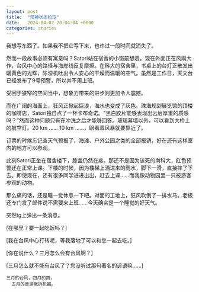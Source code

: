 ```yaml
---
layout: post
title:  "精神状态检定"
date:   2024-04-02 20:04:04 +0800
categories: stories
---
```


我想写东西了。如果我不把它写下来，也许过一段时间就消失了。

然而一段故事必须有寓意吗？Satori站在宿舍的小窗前想着。现在外面正在风雨大作，台风中心的路径与海岸线反复摩擦。在科大的宿舍里，书桌上的台灯正散发出暖黄色的光辉，除湿机吐出令人安心的干燥而温暖的空气。虽然是工作日，天文台已经发布了9号预警，所以并不用上班。

受困于狭窄的空间当中，想象力带来的进步则更加令人震撼。

而在广阔的海面上，狂风正掀起巨浪，海水也变成了灰色。珠海规划展览馆的顶楼的咖啡店，Satori独自点了一杯卡布奇诺。“黑白胶片能够表现出云层厚重的质感吗？”然而这种问题只有在冲洗之后才能够回答。玻璃幕墙以外，可以看到大桥上的航空灯。20 km …… 10 km ……，眼看着风暴就要靠近了。

订票的时候忘记查天气预报了，海滩、户外公园之类的全部报销，好在还有这样室内的地方可以参观。

此刻Satori正坐在宿舍楼下，膝盖仍然在疼。那还不是因为该死的南科大，红色预警还在正常上课。下楼的时候，因为楼梯上洒进来的雨水，脚下一滑，直接摔了下去。即使现在，还有很多同学进进出出，赶去上课……而我像动物园里一只被游客参观的动物。

那么痛的话，还是睡一觉休息一下吧。对面的工地上，狂风吹倒了一排水马。老板还专门发了邮件说不需要来上班……今天确实是一个睡觉的好天气。

突然tg上弹出一条消息。

[在哪里？要一起吃饭吗？]

[我在台风中心打转呢，等我落地了可以和您一起去吃。]

[你在说什么？三月怎么会有台风啊？]

[三月怎么就不能有台风了？您没听过那句著名的谚语嘛……]


    三月的台风，四月的雨，
      五月的音游佬拆机器。



